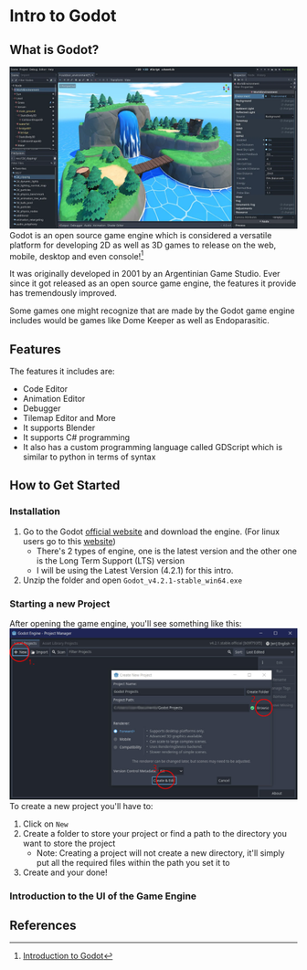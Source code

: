 # Intro to Godot

## What is Godot?
![Godot Game Engine.png](02-3d-outdoor-with-editor.png)
Godot is an open source game engine which is considered a versatile platform for developing 2D as well as 3D games to release on the web, mobile, desktop and even console![^1]

It was originally developed in 2001 by an Argentinian Game Studio. Ever since it got released as an open source game engine, the features it provide has tremendously improved.

Some games one might recognize that are made by the Godot game engine includes would be games like Dome Keeper as well as Endoparasitic.

## Features

The features it includes are:
- Code Editor
- Animation Editor
- Debugger
- Tilemap Editor and More
- It supports Blender
- It supports C# programming
- It also has a custom programming language called GDScript which is similar to python in terms of syntax

## How to Get Started
### Installation
1. Go to the Godot [official website](https://godotengine.org/) and download the engine. (For linux users go to this [website](https://godotengine.org/download/linux/))
	- There's 2 types of engine, one is the latest version and the other one is the Long Term Support (LTS) version
	- I will be using the Latest Version (4.2.1) for this intro.
2. Unzip the folder and open `Godot_v4.2.1-stable_win64.exe`
### Starting a new Project
After opening the game engine, you'll see something like this:
![Godot Project Menu](Godot-intro-1.jpg)
To create a new project you'll have to:
1. Click on `New`
2. Create a folder to store your project or find a path to the directory you want to store the project
	- Note: Creating a project will not create a new directory, it'll simply put all the required files within the path you set it to
3. Create and your done!
### Introduction to the UI of the Game Engine

## References
[^1]:[Introduction to Godot](https://docs.godotengine.org/en/stable/getting_started/introduction/introduction_to_godot.html)
